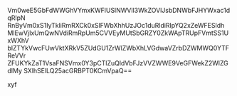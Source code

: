 Vm0weE5GbFdWWGhVYmxKWFlUSlNWVll3WkZOVlJsbDNWbFJHYWxac1dqRlpN
RnByVm0xS1IyTkliRmRXCk0xSlFWbXhhUzJOc1duRldiRlpYQ2xZeWFESldh
MlEwVjIxUmQwNVdiRmRpUm5CVVEyMUtSbGRZY0ZkWApTRUpFVmtSS1UxWXhV
blZTYkVwcFUwVktXRkV5ZUdGU1ZrWlZWbXhLVGdwaVZrbDZWMWQ0YTFReVVr
ZFUKYkZaT1VsaFNSVmx0Y3pCTlZuQldVbFJzVVZWWE9VeGFWekZ2WlZGdlMy
SXlhSElLQ25acGRBPT0KCmVpaQ==

xyf